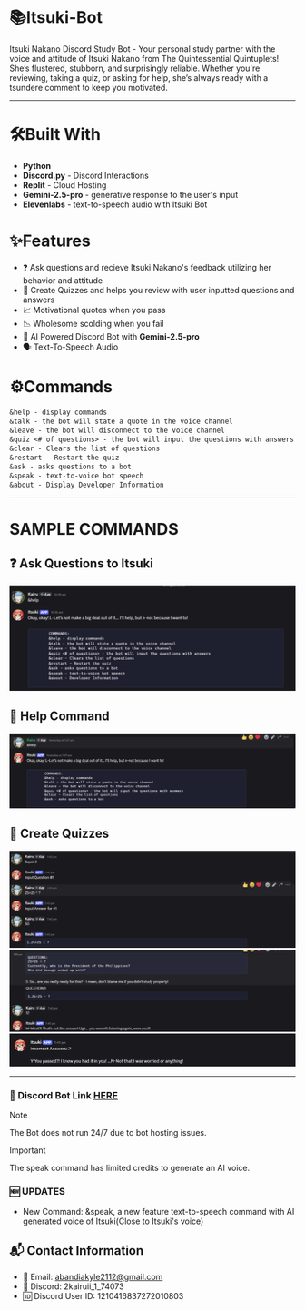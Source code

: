 # 📚Itsuki-Bot
Itsuki Nakano Discord Study Bot - Your personal study partner with the voice and attitude of Itsuki Nakano from The Quintessential Quintuplets! She’s flustered, stubborn, and surprisingly reliable. Whether you're reviewing, taking a quiz, or asking for help, she’s always ready with a tsundere comment to keep you motivated.

---
# 🛠️Built With
- **Python**
- **Discord.py** - Discord Interactions
- **Replit** - Cloud Hosting
- **Gemini-2.5-pro** - generative response to the user's input
- **Elevenlabs** - text-to-speech audio with Itsuki Bot

# ✨Features
+ ❓ Ask questions and recieve Itsuki Nakano's feedback utilizing her behavior and attitude
+ 🧠 Create Quizzes and helps you review with user inputted questions and answers
+ 📈 Motivational quotes when you pass  
+ 📉 Wholesome scolding when you fail
+ 🤖 AI Powered Discord Bot with **Gemini-2.5-pro**
+ 🗣️ Text-To-Speech Audio

# ⚙️Commands
```
&help - display commands
&talk - the bot will state a quote in the voice channel
&leave - the bot will disconnect to the voice channel
&quiz <# of questions> - the bot will input the questions with answers
&clear - Clears the list of questions
&restart - Restart the quiz
&ask - asks questions to a bot
&speak - text-to-voice bot speech
&about - Display Developer Information
```
---
# SAMPLE COMMANDS
## ❓ Ask Questions to Itsuki
![alt text](https://github.com/IKairuu/Itsuki-Bot/blob/1ecb4a7e996f5f50c4e84f9100cb53395e145208/resources/Sample66.png)

## 🤝 Help Command
![alt text](https://github.com/IKairuu/Itsuki-Bot/blob/1ecb4a7e996f5f50c4e84f9100cb53395e145208/resources/sample22.png)

## 📝 Create Quizzes
![alt text](https://github.com/IKairuu/Itsuki-Bot/blob/1ecb4a7e996f5f50c4e84f9100cb53395e145208/resources/sample33.png)
![alt text](https://github.com/IKairuu/Itsuki-Bot/blob/1ecb4a7e996f5f50c4e84f9100cb53395e145208/resources/sample44.png)
![alt text](https://github.com/IKairuu/Itsuki-Bot/blob/1ecb4a7e996f5f50c4e84f9100cb53395e145208/resources/sample55.png)

---

### 🔗 Discord Bot Link [HERE](https://discord.com/oauth2/authorize?client_id=1397108461036113941&permissions=8&integration_type=0&scope=bot)
> [!NOTE]
> The Bot does not run 24/7 due to bot hosting issues.

> [!IMPORTANT]
> The speak command has limited credits to generate an AI voice.

### 🆕 UPDATES
- New Command: &speak, a new feature text-to-speech command with AI generated voice of Itsuki(Close to Itsuki's voice)

## 📬 Contact Information
- 📧 Email: [abandiakyle2112@gmail.com](mailto:abandiakyle2112@gmail.com)  
- 💬 Discord: 2kairuii_1_74073
- 🆔 Discord User ID: 1210416837272010803
